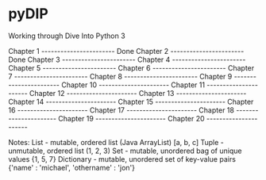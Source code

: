 pyDIP
=====

Working through Dive Into Python 3

Chapter 1 ----------------------- Done
Chapter 2 ----------------------- Done
Chapter 3 -----------------------
Chapter 4 -----------------------
Chapter 5 -----------------------
Chapter 6 -----------------------
Chapter 7 -----------------------
Chapter 8 -----------------------
Chapter 9 -----------------------
Chapter 10 ----------------------
Chapter 11 ----------------------
Chapter 12 ----------------------
Chapter 13 ----------------------
Chapter 14 ----------------------
Chapter 15 ----------------------
Chapter 16 ----------------------
Chapter 17 ----------------------
Chapter 18 ----------------------
Chapter 19 ----------------------
Chapter 20 ----------------------


Notes:
List - mutable, ordered list (Java ArrayList) [a, b, c]
Tuple - unmutable, ordered list (1, 2, 3)
Set - mutable, unordered bag of unique values {1, 5, 7}
Dictionary - mutable, unordered set of key-value pairs {'name' : 'michael', 'othername' : 'jon'}
